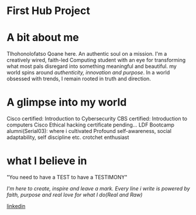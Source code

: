 # First Hub Project
# A bit about me
Tlhohonolofatso Qoane here. An authentic soul on a mission.
I'm a creatively wired, faith-led Computing student with an eye for transforming what most pals disregard into something meaningful and beautiful. my world spins around _authenticity, innovation and purpose_. In a world obsessed with trends, I remain rooted in truth and direction.

# A glimpse into my world
Cisco certified: Introduction to Cybersecurity
CBS certified: Introduction to computers
Cisco Ethical hacking certificate pending...
LDF Bootcamp alumni(Serial03): where i cultivated Profound self-awareness, social adaptability, self discipline etc.
crotchet enthusiast

# what I believe in
"You need to have a TEST to have a TESTIMONY" 

_I'm here to create, inspire and leave a mark. Every line i write is powered by faith, purpose and real love for what I do(Real and Raw)_

[linkedin](https://www.linkedin.com/in/tlhohonolofatso-k-qoane-380563352/)


